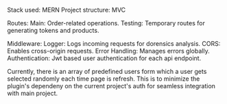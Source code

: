 Stack used: MERN
Project structure: MVC

Routes:
Main: Order-related operations.
Testing: Temporary routes for generating tokens and products.

Middleware:
Logger: Logs incoming requests for dorensics analysis.
CORS: Enables cross-origin requests.
Error Handling: Manages errors globally.
Authentication: Jwt based user authentication for each api endpoint.

Currently, there is an array of predefined users form which a user gets selected randomly each time page is refresh. This is to minimize the plugin's
dependeny on the current project's auth for seamless integration with main project.



